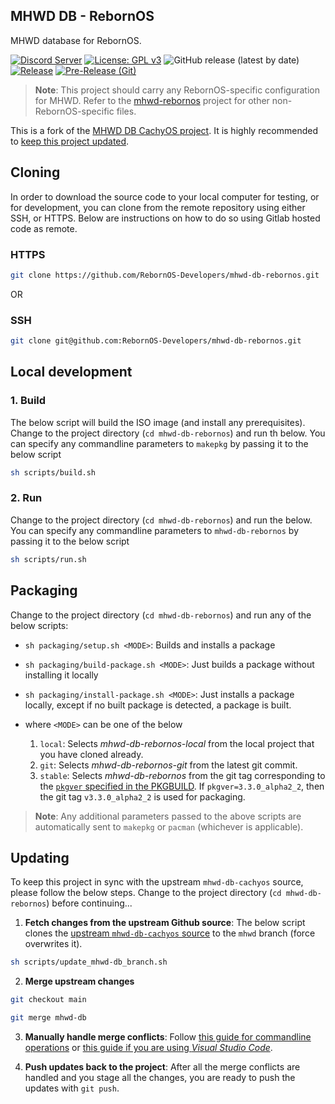 ## MHWD DB - RebornOS

MHWD database for RebornOS.

[![Discord Server](https://dcbadge.vercel.app/api/server/cU5s6MPpQH?style=flat)](https://discord.gg/cU5s6MPpQH)
[![License: GPL v3](https://img.shields.io/badge/License-GPLv3-blue.svg)](https://www.gnu.org/licenses/gpl-3.0)
![GitHub release (latest by date)](https://img.shields.io/github/v/release/rebornos-developers/mhwd-db-rebornos)
[![Release](https://github.com/RebornOS-Developers/mhwd-db-rebornos/actions/workflows/release.yml/badge.svg)](https://github.com/RebornOS-Developers/mhwd-db-rebornos/actions/workflows/release.yml)
[![Pre-Release (Git)](https://github.com/RebornOS-Developers/mhwd-db-rebornos/actions/workflows/pre_release.yml/badge.svg)](https://github.com/RebornOS-Developers/mhwd-db-rebornos/actions/workflows/pre_release.yml)

> **Note**: This project should carry any RebornOS-specific configuration for MHWD. Refer to the [mhwd-rebornos](https://github.com/RebornOS-Developers/mhwd-rebornos) project for other non-RebornOS-specific files.

This is a fork of the [MHWD DB CachyOS project](https://github.com/CachyOS/mhwd-db-cachyos). It is highly recommended to [keep this project updated](https://github.com/RebornOS-Developers/mhwd-db-rebornos#updating).

## Cloning

In order to download the source code to your local computer for testing, or for development, you can clone from the remote repository using either SSH, or HTTPS. Below are instructions on how to do so using Gitlab hosted code as remote.

### HTTPS

```bash
git clone https://github.com/RebornOS-Developers/mhwd-db-rebornos.git 
```

OR

### SSH

```bash
git clone git@github.com:RebornOS-Developers/mhwd-db-rebornos.git
```

## Local development

### 1. Build

The below script will build the ISO image (and install any prerequisites). Change to the project directory (`cd mhwd-db-rebornos`) and run th below. You can specify any commandline parameters to `makepkg` by passing it to the below script

```bash
sh scripts/build.sh
```

### 2. Run
Change to the project directory (`cd mhwd-db-rebornos`) and run the below. You can specify any commandline parameters to `mhwd-db-rebornos` by passing it to the below script

```bash
sh scripts/run.sh
```

## Packaging

Change to the project directory (`cd mhwd-db-rebornos`) and run any of the below scripts:
- `sh packaging/setup.sh <MODE>`: Builds and installs a package
- `sh packaging/build-package.sh <MODE>`: Just builds a package without installing it locally
- `sh packaging/install-package.sh <MODE>`: Just installs a package locally, except if no built package is detected, a package is built.

- where `<MODE>` can be one of the below
     1. `local`: Selects *mhwd-db-rebornos-local* from the local project that you have cloned already.
     2. `git`: Selects *mhwd-db-rebornos-git* from the latest git commit.
     3. `stable`: Selects *mhwd-db-rebornos* from the git tag corresponding to the [`pkgver` specified in the PKGBUILD](https://github.com/RebornOS-Developers/mhwd-db-rebornos/blob/main/packaging/mhwd-db-rebornos/PKGBUILD#L4). If `pkgver=3.3.0_alpha2_2`, then the git tag `v3.3.0_alpha2_2` is used for packaging. 
     
> **Note**: Any additional parameters passed to the above scripts are automatically sent to `makepkg` or `pacman` (whichever is applicable).

## Updating

To keep this project in sync with the upstream `mhwd-db-cachyos` source, please follow the below steps. Change to the project directory (`cd mhwd-db-rebornos`) before continuing...

1. **Fetch changes from the upstream Github source**: The below script clones the [upstream `mhwd-db-cachyos` source](https://github.com/CachyOS/mhwd-db-cachyos) to the `mhwd` branch (force overwrites it).
```sh
sh scripts/update_mhwd-db_branch.sh
```

2. **Merge upstream changes**
```sh
git checkout main

git merge mhwd-db
```

3. **Manually handle merge conflicts**: Follow [this guide for commandline operations](https://www.atlassian.com/git/tutorials/using-branches/merge-conflicts) or [this guide if you are using *Visual Studio Code*](https://code.visualstudio.com/docs/sourcecontrol/overview#_merge-conflicts).

4. **Push updates back to the project**: After all the merge conflicts are handled and you stage all the changes, you are ready to push the updates with `git push`.